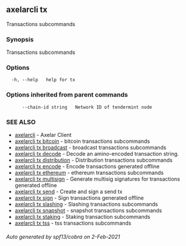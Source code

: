 ## axelarcli tx

Transactions subcommands

### Synopsis

Transactions subcommands

### Options

```
  -h, --help   help for tx
```

### Options inherited from parent commands

```
      --chain-id string   Network ID of tendermint node
```

### SEE ALSO

* [axelarcli](axelarcli.md)	 - Axelar Client
* [axelarcli tx bitcoin](axelarcli_tx_bitcoin.md)	 - bitcoin transactions subcommands
* [axelarcli tx broadcast](axelarcli_tx_broadcast.md)	 - broadcast transactions subcommands
* [axelarcli tx decode](axelarcli_tx_decode.md)	 - Decode an amino-encoded transaction string.
* [axelarcli tx distribution](axelarcli_tx_distribution.md)	 - Distribution transactions subcommands
* [axelarcli tx encode](axelarcli_tx_encode.md)	 - Encode transactions generated offline
* [axelarcli tx ethereum](axelarcli_tx_ethereum.md)	 - ethereum transactions subcommands
* [axelarcli tx multisign](axelarcli_tx_multisign.md)	 - Generate multisig signatures for transactions generated offline
* [axelarcli tx send](axelarcli_tx_send.md)	 - Create and sign a send tx
* [axelarcli tx sign](axelarcli_tx_sign.md)	 - Sign transactions generated offline
* [axelarcli tx slashing](axelarcli_tx_slashing.md)	 - Slashing transactions subcommands
* [axelarcli tx snapshot](axelarcli_tx_snapshot.md)	 - snapshot transactions subcommands
* [axelarcli tx staking](axelarcli_tx_staking.md)	 - Staking transaction subcommands
* [axelarcli tx tss](axelarcli_tx_tss.md)	 - tss transactions subcommands

###### Auto generated by spf13/cobra on 2-Feb-2021
